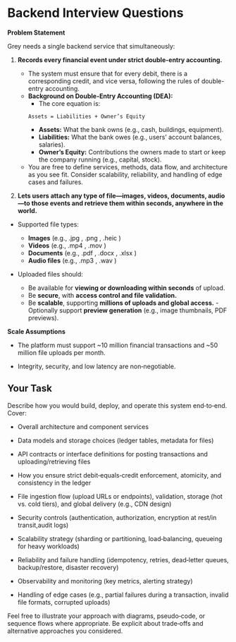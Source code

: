 # Backend Interview Questions

**Problem Statement**

Grey needs a single backend service that simultaneously:

1. **Records every financial event under strict double-entry accounting.**
    - The system must ensure that for every debit, there is a corresponding
credit, and vice versa, following the rules of double-entry accounting.
    - **Background on Double-Entry Accounting (DEA):**
        - The core equation is:
        ```
        Assets = Liabilities + Owner’s Equity
        ```
        - **Assets:** What the bank owns (e.g., cash, buildings, equipment).
        - **Liabilities:** What the bank owes (e.g., users’ account balances,
        salaries).
        - **Owner’s Equity:** Contributions the owners made to start or keep the company running (e.g., capital, stock).
    - You are free to define services, methods, data flow, and architecture as
you see fit. Consider scalability, reliability, and handling of edge cases and
failures.

2. **Lets users attach any type of file—images, videos, documents, audio—to those events and retrieve them within seconds, anywhere in the world.**
- Supported file types:
    - **Images** (e.g., .jpg , .png , .heic )
    - **Videos** (e.g., .mp4 , .mov )
    - **Documents** (e.g., .pdf , .docx , .xlsx )
    - **Audio files** (e.g., .mp3 , .wav )

- Uploaded files should:
    - Be available for **viewing or downloading within seconds** of upload.
    - Be **secure**, with **access control and file validation.**
    - Be **scalable**, supporting **millions of uploads and global access.**
    -Optionally support **preview generation** (e.g., image thumbnails, PDF
previews).

**Scale Assumptions**

- The platform must support ~10 million financial transactions and ~50 million file uploads per month.

- Integrity, security, and low latency are non‐negotiable.


## Your Task

Describe how you would build, deploy, and operate this system end‐to‐end. Cover:

- Overall architecture and component services
- Data models and storage choices (ledger tables, metadata for files)
- API contracts or interface definitions for posting transactions and
uploading/retrieving files
- How you ensure strict debit‐equals‐credit enforcement, atomicity, and
consistency in the ledger
- File ingestion flow (upload URLs or endpoints), validation, storage (hot vs. cold tiers), and global delivery (e.g., CDN design)
- Security controls (authentication, authorization, encryption at rest/in transit,audit logs)
- Scalability strategy (sharding or partitioning, load‐balancing, queueing for heavy workloads)
- Reliability and failure handling (idempotency, retries, dead‐letter queues, backup/restore, disaster recovery)
- Observability and monitoring (key metrics, alerting strategy)

- Handling of edge cases (e.g., partial failures during a transaction, invalid file formats, corrupted uploads)

Feel free to illustrate your approach with diagrams, pseudo‐code, or sequence flows where appropriate. Be explicit about trade‐offs and alternative approaches you considered.